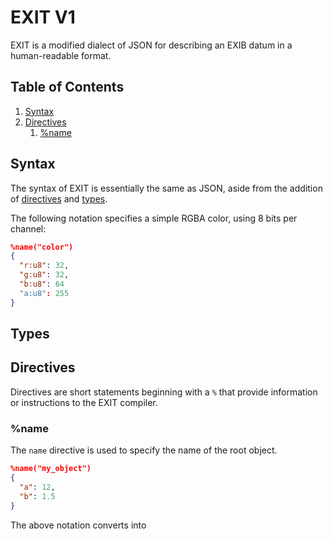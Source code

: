 # EXIT V1

EXIT is a modified dialect of JSON for describing an EXIB datum in a human-readable format.

## Table of Contents

1. [Syntax](#syntax)
2. [Directives](#directives)
   1. [%name](#name)

## Syntax

The syntax of EXIT is essentially the same as JSON, aside from the addition of 
[directives](#directives) and [types](#types).

The following notation specifies a simple RGBA color, using 8 bits per channel:

```json
%name("color")
{
  "r:u8": 32,
  "g:u8": 32,
  "b:u8": 64
  "a:u8": 255
}
```



## Types





## Directives

Directives are short statements beginning with a `%` that provide information or instructions
to the EXIT compiler.

### %name

The `name` directive is used to specify the name of the root object.

```json
%name("my_object")
{
  "a": 12,
  "b": 1.5
}
```

The above notation converts into 